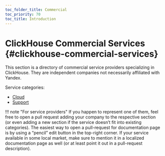 ```yaml
---
toc_folder_title: Commercial
toc_priority: 70
toc_title: Introduction
---
```


# ClickHouse Commercial Services {#clickhouse-commercial-services}

This section is a directory of commercial service providers specializing in ClickHouse. They are independent companies not necessarily affiliated with Yandex.

Service categories:

-   [Cloud](../commercial/cloud.md)
-   [Support](../commercial/support.md)

!!! note "For service providers"
    If you happen to represent one of them, feel free to open a pull request adding your company to the respective section (or even adding a new section if the service doesn’t fit into existing categories). The easiest way to open a pull-request for documentation page is by using a “pencil” edit button in the top-right corner. If your service available in some local market, make sure to mention it in a localized documentation page as well (or at least point it out in a pull-request description).

